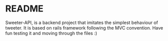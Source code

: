 # README

Sweeter-API, is a backend project that imitates the simplest behaviour of tweeter. 
It is based on rails framework following the MVC convention.
Have fun testing it and moving through the files :)
